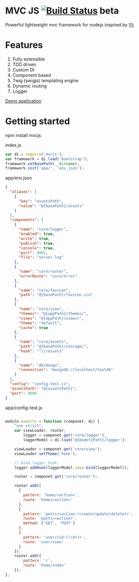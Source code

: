 MVC JS  [![Build Status](https://api.travis-ci.org/igorzg/node-mvc.svg?branch=master)](https://travis-ci.org/igorzg/node-mvc) beta 
=====

Powerful lightweight mvc framework for nodejs inspired by [Yii](http://www.yiiframework.com/)

Features
====
1. Fully extensible
2. TDD driven
3. Custom DI
4. Component based
5. Twig (swigjs) templating engine 
6. Dynamic routing
7. Logger

[Demo application](https://github.com/igorzg/mvcjs-testapp)

Getting started
====
npm install mvcjs

index.js
```javascript
var di = require('mvcjs');
var framework = di.load('bootstrap');
framework.setBasePath(__dirname);
framework.init('app/', 'env.json');
```

app/env.json
```json
{
  "aliases": [
    {
      "key": "assetsPath",
      "value": "@{basePath}/assets"
    }
  ],
  "components": [
    {
      "name": "core/logger",
      "enabled": true,
      "write": true,
      "publish": true,
      "console": true,
      "port": 9001,
      "file": "server.log"
    },
    {
      "name": "core/router",
      "errorRoute": "core/error"
    },
    {
      "name": "core/favicon",
      "path": "@{basePath}/favicon.ico"
    },
    {
      "name": "core/view",
      "themes": "@{appPath}/themes/",
      "views": "@{appPath}/views/",
      "theme": "default",
      "cache": true
    },
    {
      "name": "core/assets",
      "path": "@{basePath}/storage/",
      "hook": "^\\/assets"
    },
    {
      "name": "db/mongo",
      "connection": "mongodb://localhost/testdb"
    }
  ],
  "config": "config-test.js",
  "assetsPath": "@{assetsPath}",
  "port": 9000
}
```

app/config-test.js
```javascript

module.exports = function (componet, di) {
    "use strict";
    var viewLoader, router,
        logger = componet.get('core/logger'),
        loggerModel = di.load('@{modelsPath}/logger');

    viewLoader = componet.get('core/view');
    viewLoader.setTheme('home');

    // bind logger hook
    logger.addHook(loggerModel.save.bind(loggerModel));

    router = componet.get('core/router');

    router.add([
      {
        pattern: 'home/<action>',
        route: 'home/<action>'
      },
      {
        pattern: 'posts/<action:(create|update|delete)>',
        route: 'posts/<action>',
        method: ['GET', 'POST']
      },
      {
        pattern: 'user/<id:(\\d+)>',
        route: 'user/view'
      }
    ]);
    router.add({
        pattern: '/',
        route: 'home/index'
    });
};
```


